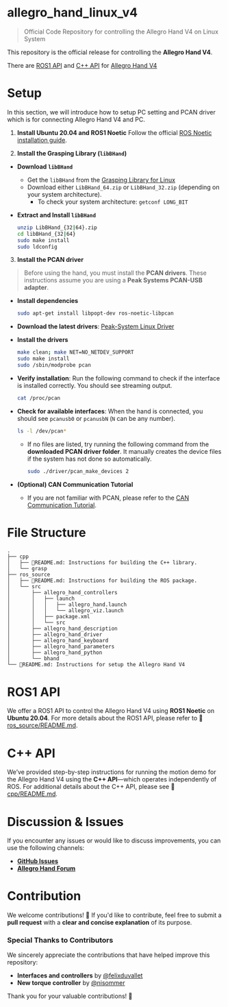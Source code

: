 # allegro_hand_linux_v4
> Official Code Repository for controlling the Allegro Hand V4 on Linux System

This repository is the official release for controlling the **Allegro Hand V4**.

There are [ROS1 API](./ros_source/) and [C++ API](./cpp/) for [Allegro Hand V4](https://www.allegrohand.com/ah-v4-main)

# Setup

In this section, we will introduce how to setup PC setting and PCAN driver which is for connecting Allegro Hand V4 and PC.

1. **Install Ubuntu 20.04 and ROS1 Noetic**
   Follow the official [ROS Noetic installation guide](https://wiki.ros.org/noetic/Installation/Ubuntu).

2. **Install the Grasping Library (`libBHand`)**

- **Download `libBHand`**
  - Get the `libBHand` from the [Grasping Library for Linux](https://www.allegrohand.com/ah-v4-grasping-library-for-linux)
  - Download either `LibBHand_64.zip` or `LibBHand_32.zip` (depending on your system architecture).
    - To check your system architecture: `getconf LONG_BIT`

- **Extract and Install `libBHand`**
  ```bash
  unzip LibBHand_{32|64}.zip
  cd libBHand_{32|64}
  sudo make install
  sudo ldconfig
  ```

3. **Install the PCAN driver**
  > Before using the hand, you must install the **PCAN drivers**. These instructions assume you are using a **Peak Systems PCAN-USB adapter**.

  - **Install dependencies**

      ```bash
      sudo apt-get install libpopt-dev ros-noetic-libpcan
      ```

  - **Download the latest drivers**: [Peak-System Linux Driver](http://www.peak-system.com/fileadmin/media/linux/index.htm#download)

  - **Install the drivers**

      ```bash
      make clean; make NET=NO_NETDEV_SUPPORT
      sudo make install
      sudo /sbin/modprobe pcan
      ```

  - **Verify installation**: Run the following command to check if the interface is installed correctly. You should see streaming output.

      ```bash
      cat /proc/pcan
      ```

  - **Check for available interfaces**: When the hand is connected, you should see `pcanusb0` or `pcanusbN` (`N` can be any number).

      ```bash
      ls -l /dev/pcan*
      ```

     - If no files are listed, try running the following command from the **downloaded PCAN driver folder**. It manually creates the device files if the system has not done so automatically.
       ```bash
       sudo ./driver/pcan_make_devices 2
       ```

  - **(Optional) CAN Communication Tutorial**
     - If you are not familiar with PCAN, please refer to the [CAN Communication Tutorial](https://www.allegrohand.com/ah-v4-can-communication).


# File Structure

```
.
├── cpp
│   ├── 📃README.md: Instructions for building the C++ library.
│   └── grasp
├── ros_source
│   ├── 📃README.md: Instructions for building the ROS package.
│   └── src
│       ├── allegro_hand_controllers
│       │   ├── launch
│       │   │   ├── allegro_hand.launch
│       │   │   └── allegro_viz.launch
│       │   ├── package.xml
│       │   └── src
│       ├── allegro_hand_description
│       ├── allegro_hand_driver
│       ├── allegro_hand_keyboard
│       ├── allegro_hand_parameters
│       ├── allegro_hand_python
│       └── bhand
└── 📃README.md: Instructions for setup the Allegro Hand V4
```

# ROS1 API

We offer a ROS1 API to control the Allegro Hand V4 using **ROS1 Noetic** on **Ubuntu 20.04**. For more details about the ROS1 API, please refer to 📃[ros_source/README.md](./ros_source/README.md).


# C++ API

We’ve provided step-by-step instructions for running the motion demo for the Allegro Hand V4 using the **C++ API**—which operates independently of ROS. For additional details about the C++ API, please see 📃[cpp/README.md](./cpp/README.md).


# Discussion & Issues

If you encounter any issues or would like to discuss improvements, you can use the following channels:

- [**GitHub Issues**](https://github.com/Wonikrobotics-git/allegro_hand_linux_v4/issues)
- [**Allegro Hand Forum**](https://allegrohand.com/forum)


# Contribution

We welcome contributions! 🚀
If you'd like to contribute, feel free to submit a **pull request** with a **clear and concise explanation** of its purpose.

### **Special Thanks to Contributors**

We sincerely appreciate the contributions that have helped improve this repository:

- **Interfaces and controllers** by [@felixduvallet](https://github.com/felixduvallet)
- **New torque controller** by [@nisommer](https://github.com/nisommer)

Thank you for your valuable contributions! 🙌
